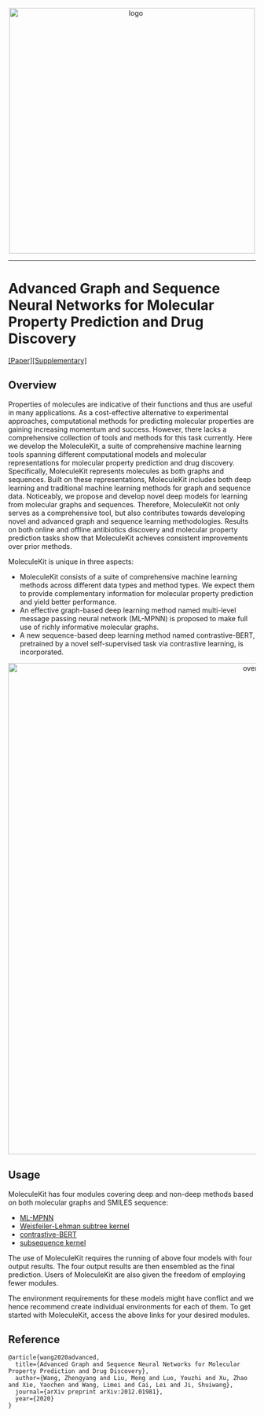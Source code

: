 <p align="center">
<img src="https://github.com/divelab/MoleculeKit/blob/master/imgs/logo.png" width="500" class="center" alt="logo"/>
    <br/>
</p>

------

# Advanced Graph and Sequence Neural Networks for Molecular Property Prediction and Drug Discovery
[[Paper]](https://arxiv.org/abs/2012.01981)[[Supplementary]](https://documentcloud.adobe.com/link/track?uri=urn:aaid:scds:US:d0ca85d1-c6f9-428b-ae2b-c3bf3257196d#pageNum=1)

## Overview

Properties of molecules are indicative of their functions and thus are useful in many applications. As a cost-effective alternative to experimental approaches, computational methods for predicting molecular properties are gaining increasing momentum and success. However, there lacks a comprehensive collection of tools and methods for this task currently. Here we develop the MoleculeKit, a suite of comprehensive machine learning tools spanning different computational models and molecular representations for molecular property prediction and drug discovery. Specifically, MoleculeKit represents molecules as both graphs and sequences. Built on these representations, MoleculeKit includes both deep learning and traditional machine learning methods for graph and sequence data. Noticeably, we propose and develop novel deep models for learning from molecular graphs and sequences. Therefore, MoleculeKit not only serves as a comprehensive tool, but also contributes towards developing novel and advanced graph and sequence learning methodologies. Results on both online and offline antibiotics discovery and molecular property prediction tasks show that MoleculeKit achieves consistent improvements over prior methods.

MoleculeKit is unique in three aspects:

* MoleculeKit consists of a suite of comprehensive machine learning methods across different data types and method types. We expect them to provide complementary information for molecular property prediction and yield better performance. 
* An effective graph-based deep learning method named multi-level message passing neural network (ML-MPNN) is proposed to make full use of richly informative molecular graphs.
* A new sequence-based deep learning method named contrastive-BERT, pretrained by a novel self-supervised task via contrastive learning, is incorporated.

<p align="center">
<img src="https://github.com/divelab/MoleculeKit/blob/master/imgs/overview.png" width="1000" class="center" alt="overview"/>
    <br/>
</p>

## Usage

MoleculeKit has four modules covering deep and non-deep methods based on both molecular graphs and SMILES sequence:
* [ML-MPNN](https://github.com/divelab/MoleculeKit/tree/master/moleculekit/graph)
* [Weisfeiler-Lehman subtree kernel](https://github.com/divelab/MoleculeKit/tree/master/moleculekit/kernels)
* [contrastive-BERT](https://github.com/divelab/MoleculeKit/tree/master/moleculekit/sequence)
* [subsequence kernel](https://github.com/divelab/MoleculeKit/tree/master/moleculekit/kernels)

The use of MoleculeKit requires the running of above four models with four output results. The four output results are then ensembled as the final prediction. Users of MoleculeKit are also given the freedom of employing fewer modules.

The environment requirements for these models might have conflict and we hence recommend create individual environments for each of them. To get started with MoleculeKit, access the above links for your desired modules.

## Reference
```
@article{wang2020advanced,
  title={Advanced Graph and Sequence Neural Networks for Molecular Property Prediction and Drug Discovery},
  author={Wang, Zhengyang and Liu, Meng and Luo, Youzhi and Xu, Zhao and Xie, Yaochen and Wang, Limei and Cai, Lei and Ji, Shuiwang},
  journal={arXiv preprint arXiv:2012.01981},
  year={2020}
}
```

